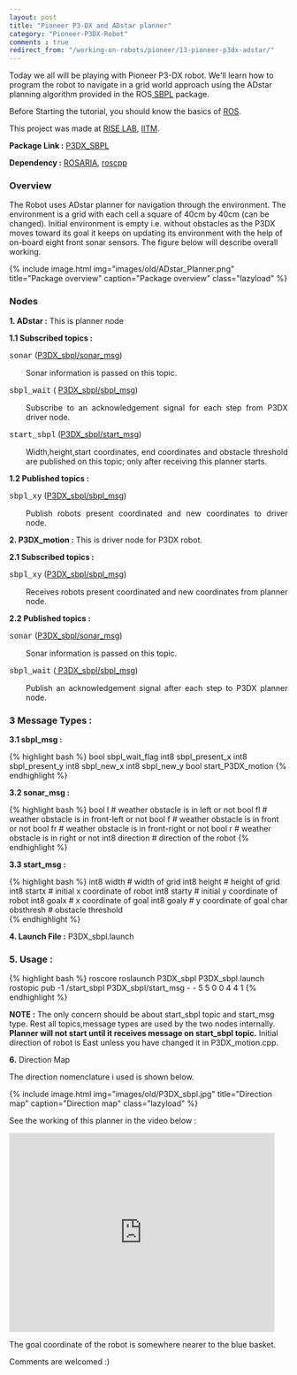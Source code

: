 ```yaml
---
layout: post
title: "Pioneer P3-DX and ADstar planner"
category: "Pioneer-P3DX-Robot"
comments : true
redirect_from: "/working-on-robots/pioneer/13-pioneer-p3dx-adstar/"
---
```

Today we all will be playing with Pioneer P3-DX robot. We'll learn how to program the robot to navigate in a grid world approach using the ADstar planning algorithm provided in the ROS[ SBPL](http://www.ros.org/wiki/sbpl "SBPL package in ROS") package.

Before Starting the tutorial, you should know the basics of [ROS](http://www.ros.org).

This project was made at [RISE LAB](http://rise.cse.iitm.ac.in/wiki/index.php/RISE_Robotics_Group "RISE Robotics group"), [IITM](http://www.iitm.ac.in/ "IIT Madras").

**Package Link :** [P3DX_SBPL](https://github.com/playwithrobots/P3DX_sbpl "github repo")

**Dependency :** [ROSARIA](http://www.ros.org/wiki/ROSARIA "ROSARIA package on ros.org"), [roscpp](http://www.ros.org/wiki/roscpp "roscpp ")

### Overview

The Robot uses ADstar planner for navigation through the environment. The environment is a grid with each cell a square of 40cm by 40cm (can be changed). Initial environment is empty i.e. without obstacles as the P3DX moves toward its goal it keeps on updating its environment with the help of on-board eight front sonar sensors. The figure below will describe overall working. 

{% include image.html img="images/old/ADstar_Planner.png" title="Package overview" caption="Package overview" class="lazyload" %}

### Nodes

**1. ADstar :** This is planner node

**1.1 Subscribed topics :**

<span style="font-family: 'courier new', courier;">sonar</span> ([P3DX_sbpl/sonar_msg](#sonar_msg))  

<p style="padding-left: 30px; text-align: justify;">Sonar information is passed on this topic.</p>

<span style="font-family: 'courier new', courier;">sbpl_wait</span> ( [P3DX_sbpl/sbpl_msg](#sbpl_msg))    

<p style="padding-left: 30px; text-align: justify;">Subscribe to an acknowledgement signal for each step from P3DX driver node.</p>

<span style="font-family: 'courier new', courier;">start_sbpl</span> ([P3DX_sbpl/start_msg](#start_msg))  

<p style="padding-left: 30px; text-align: justify;">Width,height,start coordinates, end coordinates and obstacle threshold  are published on this topic; only after receiving this planner starts.</p>

**1.2 Published topics :**

<span style="font-family: 'courier new', courier;">sbpl_xy</span> ([P3DX_sbpl/sbpl_msg](#sbpl_msg))  

<p style="padding-left: 30px; text-align: justify;">Publish robots present coordinated and new coordinates to driver node.</p>

**2. P3DX_motion :** This is driver node for P3DX robot.

**2.1 Subscribed topics :**

<span style="font-family: 'courier new', courier;">sbpl_xy</span> ([P3DX_sbpl/sbpl_msg](#sbpl_msg))  

<p style="padding-left: 30px; text-align: justify;">Receives robots present coordinated and new coordinates from planner node.</p>

**2.2 Published topics :**

<span style="font-family: 'courier new', courier;">sonar</span> ([P3DX_sbpl/sonar_msg](#sonar_msg))  

<p style="padding-left: 30px; text-align: justify;">Sonar information is passed on this topic.</p>

<span style="font-family: 'courier new', courier;">sbpl_wait</span> ([ P3DX_sbpl/sbpl_msg](#sbpl_msg))  

<p style="padding-left: 30px; text-align: justify;">Publish an acknowledgement signal after each step to P3DX planner node.</p>

### 3 Message Types :

**3.1 <a name="sbpl_msg"></a>sbpl_msg :**

{% highlight bash %}
bool sbpl_wait_flag
int8 sbpl_present_x
int8 sbpl_present_y
int8 sbpl_new_x
int8 sbpl_new_y
bool start_P3DX_motion
{% endhighlight %}

**3.2  <a name="sonar_msg"></a>sonar_msg :**

{% highlight bash %}
bool l  		# weather obstacle is in left or not
bool fl 		# weather obstacle is in front-left or not
bool f 			# weather obstacle is in front or not
bool fr 		# weather obstacle is in front-right or not
bool r 			# weather obstacle is in right or not
int8 direction 	# direction of the robot
{% endhighlight %}

**3.3  <a name="start_msg"></a>start_msg :**

{% highlight bash %}
int8 width 		# width of grid
int8 height 	# height of grid
int8 startx 	# initial x coordinate of robot
int8 starty 	# initial y coordinate of robot
int8 goalx 		# x coordinate of goal
int8 goaly 		# y coordinate of goal
char obsthresh 	# obstacle threshold  
{% endhighlight %}

**4. Launch File :** P3DX_sbpl.launch 

### 5. Usage : 

{% highlight bash %}
roscore
roslaunch P3DX_sbpl P3DX_sbpl.launch
rostopic pub -1 /start_sbpl P3DX_sbpl/start_msg - - 5 5 0 0 4 4 1
{% endhighlight %}

**NOTE :** The only concern should be about start\_sbpl topic and start\_msg type. Rest all topics,message types are used by the two nodes internally. **Planner will not start until it receives message on start_sbpl topic.** Initial direction of robot is East unless you have changed it in P3DX_motion.cpp. 


**6.** Direction Map

The direction nomenclature i used is shown below. 

{% include image.html img="images/old/P3DX_sbpl.jpg" title="Direction map" caption="Direction map" class="lazyload" %}

See the working of this planner in the video below : 

<iframe src="http://www.youtube.com/embed/sW-yAaGKBJ0" frameborder="0" width="480" height="360"></iframe>

The goal coordinate of the robot is somewhere nearer to the blue basket. 

Comments are welcomed :)